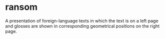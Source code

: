 ransom
======

A presentation of foreign-language texts in which the text is on a left page and
glosses are shown in corresponding geometrical positions on the right page.
